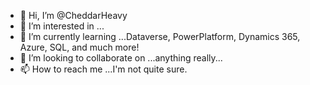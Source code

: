 - 👋 Hi, I’m @CheddarHeavy
- 👀 I’m interested in ... 
- 🌱 I’m currently learning ...Dataverse, PowerPlatform, Dynamics 365, Azure, SQL, and much more!
- 💞️ I’m looking to collaborate on ...anything really...
- 📫 How to reach me ...I'm not quite sure.

<!---
CheddarHeavy/CheddarHeavy is a ✨ special ✨ repository because its `README.md` (this file) appears on your GitHub profile.
You can click the Preview link to take a look at your changes.
--->
